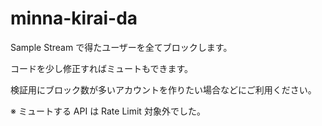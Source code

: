 # minna-kirai-da

Sample Stream で得たユーザーを全てブロックします。

コードを少し修正すればミュートもできます。

検証用にブロック数が多いアカウントを作りたい場合などにご利用ください。

※ ミュートする API は Rate Limit 対象外でした。
